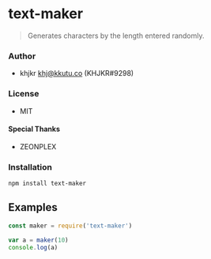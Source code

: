 # text-maker
> Generates characters by the length entered randomly.

### Author
- khjkr <khj@kkutu.co> (KHJKR#9298)

### License
- MIT

#### Special Thanks
- ZEONPLEX

### Installation
```
npm install text-maker
```

## Examples
```js
const maker = require('text-maker')

var a = maker(10)
console.log(a)
```